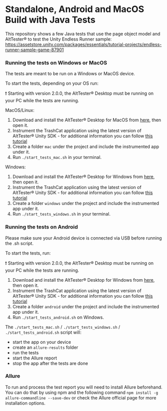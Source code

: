 # Standalone, Android and MacOS Build with Java Tests

This repository shows a few Java tests that use the page object model and AltTester® to test the Unity Endless Runner sample:
https://assetstore.unity.com/packages/essentials/tutorial-projects/endless-runner-sample-game-87901

### Running the tests on Windows or MacOS
The tests are meant to be run on a Windows or MacOS device. 


To start the tests, depending on your OS run:

❗ Starting with version 2.0.0, the AltTester® Desktop must be running on your PC while the tests are running.

MacOS/Linux:
1. Download and install the AltTester® Desktop for MacOS from [here](https://alttester.com/downloads/), then open it.
2. Instrument the TrashCat application using the latest version of AltTester® Unity SDK - for additional information you can follow [this tutorial](https://alttester.com/walkthrough-tutorial-upgrading-trashcat-to-2-0-x/#Instrument%20TrashCat%20with%20AltTester%20Unity%20SDK%20v.2.0.x)
3. Create a folder `mac` under the project and include the instrumented app under it.
4. Run `./start_tests_mac.sh` in your terminal.
    
Windows:
1. Download and install the AltTester® Desktop for Windows from [here](https://alttester.com/downloads/), then open it.
2. Instrument the TrashCat application using the latest version of AltTester® Unity SDK - for additional information you can follow [this tutorial](https://alttester.com/walkthrough-tutorial-upgrading-trashcat-to-2-0-x/#Instrument%20TrashCat%20with%20AltTester%20Unity%20SDK%20v.2.0.x)
3. Create a folder `windows` under the project and include the instrumented app under it.
4. Run `./start_tests_windows.sh` in your terminal.
    

### Running the tests on Android
Please make sure your Android device is connected via USB before running the .sh script.

To start the tests, run:

❗ Starting with version 2.0.0, the AltTester® Desktop must be running on your PC while the tests are running.

1. Download and install the AltTester® Desktop for Windows from [here](https://alttester.com/downloads/), then open it.
2. Instrument the TrashCat application using the latest version of AltTester® Unity SDK - for additional information you can follow [this tutorial](https://alttester.com/walkthrough-tutorial-upgrading-trashcat-to-2-0-x/#Instrument%20TrashCat%20with%20AltTester%20Unity%20SDK%20v.2.0.x)
3. Create a folder `android` under the project and include the instrumented app under it.
4. Run `./start_tests_android.sh` on Windows.

The `./start_tests_mac.sh` / `./start_tests_windows.sh` / `./start_tests_android.sh` script will:

- start the app on your device
- create an `allure-results` folder
- run the tests
- start the Allure report
- stop the app after the tests are done

### Allure
To run and process the test report you will need to install Allure beforehand. You can do that by using npm and the following command `npm install -g allure-commandline --save-dev` or check the Allure official page for more installation options.
